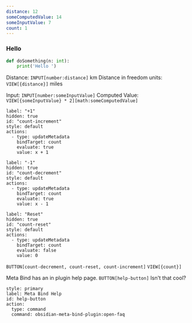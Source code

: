 ```yaml
---
distance: 12
someComputedValue: 14
someInputValue: 7
count: 1
---
```

### Hello
```python
def doSomething(n: int):
	print('Hello ')
```

Distance: `INPUT[number:distance]` km
Distance in freedom units: `VIEW[{distance}]` miles

Input: `INPUT[number:someInputValue]`
Computed Value: `VIEW[{someInputValue} * 2][math:someComputedValue]`

```meta-bind-button
label: "+1"
hidden: true
id: "count-increment"
style: default
actions:
  - type: updateMetadata
    bindTarget: count
    evaluate: true
    value: x + 1
```

```meta-bind-button
label: "-1"
hidden: true
id: "count-decrement"
style: default
actions:
  - type: updateMetadata
    bindTarget: count
    evaluate: true
    value: x - 1
```

```meta-bind-button
label: "Reset"
hidden: true
id: "count-reset"
style: default
actions:
  - type: updateMetadata
    bindTarget: count
    evaluate: false
    value: 0
```

`BUTTON[count-decrement, count-reset, count-increment]`
`VIEW[{count}]`


Meta Bind has an in plugin help page. `BUTTON[help-button]` Isn't that cool?

```meta-bind-button
style: primary
label: Meta Bind Help
id: help-button
action:
  type: command
  command: obsidian-meta-bind-plugin:open-faq
```
